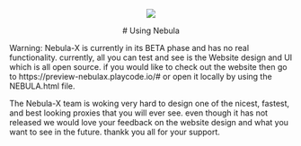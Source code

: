 <p align="center"> 
<img src="https://github.com/Nebula-X-Development/Nebula-X-BETA/blob/main/NEBULA%20LOGO.png">
<p align="center"> # Using Nebula

</p>
Warning: Nebula-X is currently in its BETA phase and has no real functionality. currently, all you can test and see is the Website design and UI which is all open source. if you would like to check out the website then go to https://preview-nebulax.playcode.io/# or open it locally by using the NEBULA.html file. 

The Nebula-X team is woking very hard to design one of the nicest, fastest, and best looking proxies that you will ever see. even though it has not released we would love your feedback on the website design and what you want to see in the future. thankk you all for your support.

